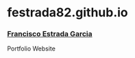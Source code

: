 # festrada82.github.io
<h3><a href="https://festrada82.github.io/">Francisco Estrada Garcia</a></h3>
Portfolio Website
